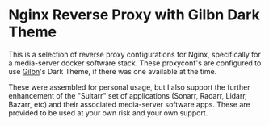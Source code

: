 # Nginx Reverse Proxy with Gilbn Dark Theme
This is a selection of reverse proxy configurations for Nginx, specifically for a media-server docker software stack. These proxyconf's are configured to use [Gilbn](https://github.com/gilbN/theme.park)'s Dark Theme, if there was one available at the time.  

These were assembled for personal usage, but I also support the further enhancement of the "Suitarr" set of applications (Sonarr, Radarr, Lidarr, Bazarr, etc) and their associated media-server software apps. These are provided to be used at your own risk and your own support.
